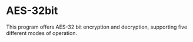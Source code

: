 # AES-32bit

This program offers AES-32 bit encryption and decryption, supporting five different modes of operation.